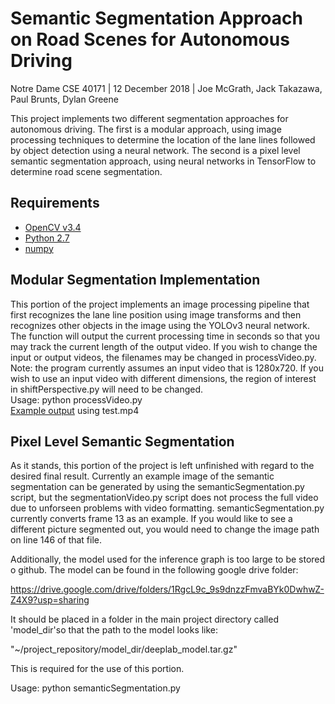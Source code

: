 # Semantic Segmentation Approach on Road Scenes for Autonomous Driving  
Notre Dame CSE 40171 | 12 December 2018 | Joe McGrath, Jack Takazawa, Paul Brunts, Dylan Greene

This project implements two different segmentation approaches for autonomous driving.  The first is a modular approach, using image processing techniques to determine the location of the lane lines followed by object detection using a neural network.  The second is a pixel level semantic segmentation approach, using neural networks in TensorFlow to determine road scene segmentation.

## Requirements  
- [OpenCV v3.4](https://opencv.org)
- [Python 2.7](https://www.python.org)
- [numpy](https://www.numpy.org)  

## Modular Segmentation Implementation
This portion of the project implements an image processing pipeline that first recognizes the lane line position using image transforms and then recognizes other objects in the image using the YOLOv3 neural network.  The function will output the current processing time in seconds so that you may track the current length of the output video.  If you wish to change the input or output videos, the filenames may be changed in processVideo.py.  Note: the program currently assumes an input video that is 1280x720. If you wish to use an input video with different dimensions, the region of interest in shiftPerspective.py will need to be changed.  
Usage: python processVideo.py  
[Example output](https://youtu.be/fDnsKzpxLCU) using test.mp4

## Pixel Level Semantic Segmentation
As it stands, this portion of the project is left unfinished with regard to the desired final result. Currently an example image of the semantic segmentation can be generated by using the semanticSegmentation.py script, but the segmentationVideo.py script does not process the full video due to unforseen problems with video formatting. semanticSegmentation.py currently converts frame 13 as an example. If you would like to see a different picture segmented out, you would need to change the image path on line 146 of that file.

Additionally, the model used for the inference graph is too large to be stored o github. The model can be found in the following google drive folder:

https://drive.google.com/drive/folders/1RgcL9c_9s9dnzzFmvaBYk0DwhwZ-Z4X9?usp=sharing

It should be placed in a folder in the main project directory called 'model_dir'so that the path to the model looks like:

"~/project_repository/model_dir/deeplab_model.tar.gz"

This is required for the use of this portion.

Usage: python semanticSegmentation.py
